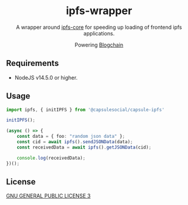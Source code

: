 <div align="center">

<h1>ipfs-wrapper</h1>

A wrapper around [ipfs-core](https://www.npmjs.com/package/ipfs-core) for speeding up loading of frontend ipfs applications.

Powering [Blogchain](https://blogchain.app)

</div>

## Requirements

- NodeJS v14.5.0 or higher.

## Usage

```typescript
import ipfs, { initIPFS } from '@capsulesocial/capsule-ipfs'

initIPFS();

(async () => {
    const data = { foo: "random json data" };
    const cid = await ipfs().sendJSONData(data);
    const receivedData = await ipfs().getJSONData(cid);

    console.log(receivedData);
})();
```

## License 

[GNU GENERAL PUBLIC LICENSE 3](./LICENSE)
